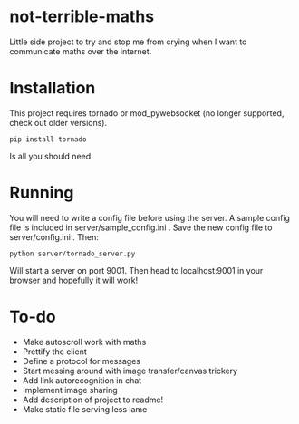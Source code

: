 not-terrible-maths
==================

Little side project to try and stop me from crying when I want to communicate maths over the internet.

Installation
============

This project requires tornado or mod_pywebsocket (no longer supported, check out older versions).

    pip install tornado
    
Is all you should need.

Running
=======

You will need to write a config file before using the server. A sample config file is included in server/sample_config.ini . Save the new config file to server/config.ini . Then:


    python server/tornado_server.py

Will start a server on port 9001. Then head to localhost:9001 in your browser and hopefully it will work!

To-do
=====

* Make autoscroll work with maths
* Prettify the client
* Define a protocol for messages
* Start messing around with image transfer/canvas trickery
* Add link autorecognition in chat
* Implement image sharing
* Add description of project to readme!
* Make static file serving less lame
